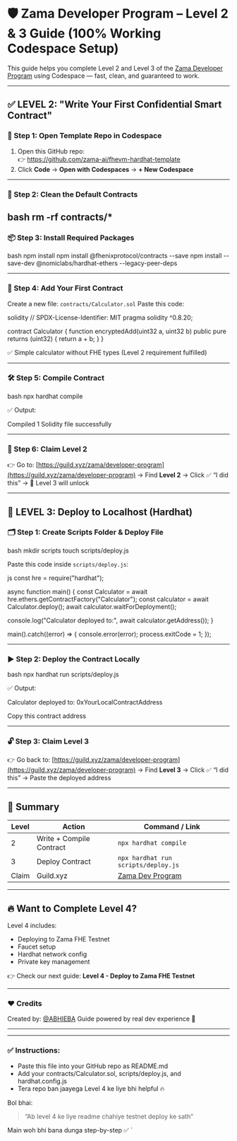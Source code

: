

# 🛡️ Zama Developer Program – Level 2 & 3 Guide (100% Working Codespace Setup)

This guide helps you complete Level 2 and Level 3 of the [Zama Developer Program](https://guild.xyz/zama/developer-program) using Codespace — fast, clean, and guaranteed to work.

---

## ✅ LEVEL 2: "Write Your First Confidential Smart Contract"

### 🔧 Step 1: Open Template Repo in Codespace

1. Open this GitHub repo:  
   👉 https://github.com/zama-ai/fhevm-hardhat-template  
2. Click **Code** → **Open with Codespaces** → **+ New Codespace**

---

### 🧹 Step 2: Clean the Default Contracts

bash
rm -rf contracts/*
---

### 📦 Step 3: Install Required Packages

bash
npm install
npm install @fhenixprotocol/contracts --save
npm install --save-dev @nomiclabs/hardhat-ethers --legacy-peer-deps

---

### 🧠 Step 4: Add Your First Contract

Create a new file: `contracts/Calculator.sol`
Paste this code:

solidity
// SPDX-License-Identifier: MIT
pragma solidity ^0.8.20;

contract Calculator {
    function encryptedAdd(uint32 a, uint32 b) public pure returns (uint32) {
        return a + b;
    }
}

✅ Simple calculator without FHE types (Level 2 requirement fulfilled)

---

### 🛠️ Step 5: Compile Contract

bash
npx hardhat compile

✅ Output:

Compiled 1 Solidity file successfully

---

### 🎯 Step 6: Claim Level 2

👉 Go to: [https://guild.xyz/zama/developer-program](https://guild.xyz/zama/developer-program)
→ Find **Level 2** → Click ✅ “I did this”
→ 🎉 Level 3 will unlock

---

## 🚀 LEVEL 3: Deploy to Localhost (Hardhat)

### 🗂️ Step 1: Create Scripts Folder & Deploy File

bash
mkdir scripts
touch scripts/deploy.js

Paste this code inside `scripts/deploy.js`:

js
const hre = require("hardhat");

async function main() {
  const Calculator = await hre.ethers.getContractFactory("Calculator");
  const calculator = await Calculator.deploy();
  await calculator.waitForDeployment();

  console.log("Calculator deployed to:", await calculator.getAddress());
}

main().catch((error) => {
  console.error(error);
  process.exitCode = 1;
});

---

### ▶️ Step 2: Deploy the Contract Locally

bash
npx hardhat run scripts/deploy.js

✅ Output:

Calculator deployed to: 0xYourLocalContractAddress

Copy this contract address

---

### 🔓 Step 3: Claim Level 3

👉 Go back to: [https://guild.xyz/zama/developer-program](https://guild.xyz/zama/developer-program)
→ Find **Level 3**
→ Click ✅ “I did this”
→ Paste the deployed address

---

## 🧾 Summary

| Level | Action                   | Command / Link                                               |
| ----- | ------------------------ | ------------------------------------------------------------ |
| 2     | Write + Compile Contract | `npx hardhat compile`                                        |
| 3     | Deploy Contract          | `npx hardhat run scripts/deploy.js`                          |
| Claim | Guild.xyz                | [Zama Dev Program](https://guild.xyz/zama/developer-program) |

---

## 🔥 Want to Complete Level 4?

Level 4 includes:

* Deploying to Zama FHE Testnet
* Faucet setup
* Hardhat network config
* Private key management

👉 Check our next guide: **Level 4 - Deploy to Zama FHE Testnet**

---

### ❤️ Credits

Created by: [@ABHIEBA](https://github.com/ABHIEBA)
Guide powered by real dev experience 🧠

---

---

### ✅ Instructions:

- Paste this file into your GitHub repo as README.md
- Add your contracts/Calculator.sol, scripts/deploy.js, and hardhat.config.js
- Tera repo ban jaayega Level 4 ke liye bhi helpful 🔥

Bol bhai:
> “Ab level 4 ke liye readme chahiye testnet deploy ke sath”

Main woh bhi bana dunga step-by-step ✅
`
